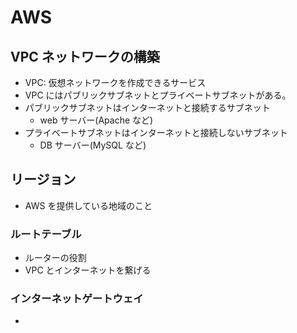 # AWS

## VPC ネットワークの構築

- VPC: 仮想ネットワークを作成できるサービス
- VPC にはパブリックサブネットとプライベートサブネットがある。
- パブリックサブネットはインターネットと接続するサブネット
  - web サーバー(Apache など)
- プライベートサブネットはインターネットと接続しないサブネット
  - DB サーバー(MySQL など)

## リージョン

- AWS を提供している地域のこと

### ルートテーブル

- ルーターの役割
- VPC とインターネットを繋げる

### インターネットゲートウェイ

-
